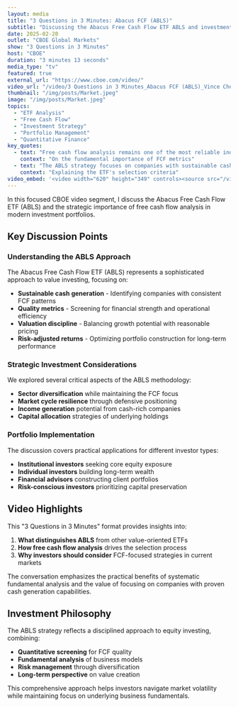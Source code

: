 ```yaml
---
layout: media
title: "3 Questions in 3 Minutes: Abacus FCF (ABLS)"
subtitle: "Discussing the Abacus Free Cash Flow ETF ABLS and investment strategies"
date: 2025-02-20
outlet: "CBOE Global Markets"
show: "3 Questions in 3 Minutes"
host: "CBOE"
duration: "3 minutes 13 seconds"
media_type: "tv"
featured: true
external_url: "https://www.cboe.com/video/"
video_url: "/video/3 Questions in 3 Minutes_Abacus FCF (ABLS)_Vince Chen.mp4"
thumbnail: "/img/posts/Market.jpeg"
image: "/img/posts/Market.jpeg"
topics:
  - "ETF Analysis"
  - "Free Cash Flow"
  - "Investment Strategy"
  - "Portfolio Management"
  - "Quantitative Finance"
key_quotes:
  - text: "Free cash flow analysis remains one of the most reliable indicators for long-term investment success."
    context: "On the fundamental importance of FCF metrics"
  - text: "The ABLS strategy focuses on companies with sustainable cash generation patterns."
    context: "Explaining the ETF's selection criteria"
video_embed: '<video width="620" height="349" controls><source src="/video/3 Questions in 3 Minutes_Abacus FCF (ABLS)_Vince Chen.mp4" type="video/mp4">Your browser does not support the video tag.</video>'
---
```


In this focused CBOE video segment, I discuss the Abacus Free Cash Flow ETF (ABLS) and the strategic importance of free cash flow analysis in modern investment portfolios.

## Key Discussion Points

### Understanding the ABLS Approach

The Abacus Free Cash Flow ETF (ABLS) represents a sophisticated approach to value investing, focusing on:

- **Sustainable cash generation** - Identifying companies with consistent FCF patterns
- **Quality metrics** - Screening for financial strength and operational efficiency
- **Valuation discipline** - Balancing growth potential with reasonable pricing
- **Risk-adjusted returns** - Optimizing portfolio construction for long-term performance

### Strategic Investment Considerations

We explored several critical aspects of the ABLS methodology:

- **Sector diversification** while maintaining the FCF focus
- **Market cycle resilience** through defensive positioning
- **Income generation** potential from cash-rich companies
- **Capital allocation** strategies of underlying holdings

### Portfolio Implementation

The discussion covers practical applications for different investor types:

- **Institutional investors** seeking core equity exposure
- **Individual investors** building long-term wealth
- **Financial advisors** constructing client portfolios
- **Risk-conscious investors** prioritizing capital preservation

## Video Highlights

This "3 Questions in 3 Minutes" format provides insights into:

1. **What distinguishes ABLS** from other value-oriented ETFs
2. **How free cash flow analysis** drives the selection process
3. **Why investors should consider** FCF-focused strategies in current markets

The conversation emphasizes the practical benefits of systematic fundamental analysis and the value of focusing on companies with proven cash generation capabilities.

## Investment Philosophy

The ABLS strategy reflects a disciplined approach to equity investing, combining:

- **Quantitative screening** for FCF quality
- **Fundamental analysis** of business models
- **Risk management** through diversification
- **Long-term perspective** on value creation

This comprehensive approach helps investors navigate market volatility while maintaining focus on underlying business fundamentals.
